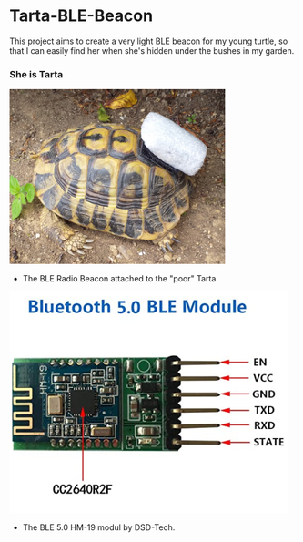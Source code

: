 # Tarta-BLE-Beacon

This project aims to create a very light BLE beacon for my young turtle, so that I can easily find her when she's hidden under the bushes in my garden.

### She is Tarta

[![](https://github.com/guido57/Tarta-BLE-Beacon/blob/main/PIctures/Tarta.PNG)](https://github.com/guido57/Tarta-BLE-Beacon/blob/main/PIctures/Tarta.PNG)
- The BLE Radio Beacon attached to the "poor" Tarta.

[![](https://github.com/guido57/Tarta-BLE-Beacon/blob/main/PIctures/HM-19.PNG)](https://github.com/guido57/Tarta-BLE-Beacon/blob/main/PIctures/HM-19.PNG)
- The BLE 5.0 HM-19 modul by DSD-Tech.


